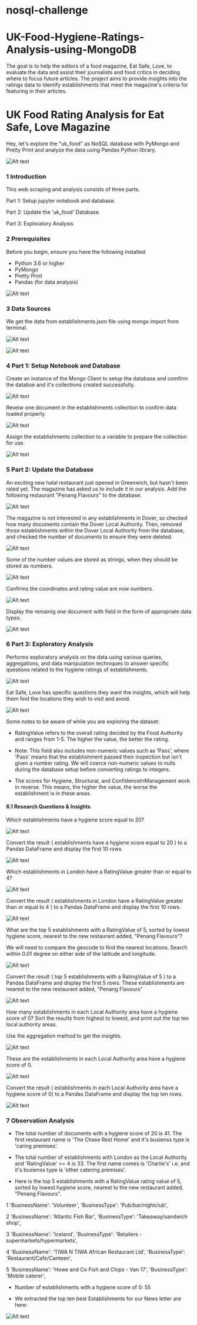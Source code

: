 # nosql-challenge
 # UK-Food-Hygiene-Ratings-Analysis-using-MongoDB

 The goal is to help the editors of a food magazine, Eat Safe, Love, to evaluate the data and assist their journalists and food critics in deciding where to focus future articles. The project aims to provide insights into the ratings data to identify establishments that meet the magazine's criteria for featuring in their articles.


# UK Food Rating Analysis for Eat Safe, Love Magazine

Hey, let's explore the "uk_food" as NoSQL database with  PyMongo and Pretty Print and  analyze the data using Pandas Python library.

![Alt text](Images/1_monogdb_pandas.jpg)


### 1 Introduction 

This web scraping and analysis consists of three parts.

Part 1: Setup jupyter notebook and database.

Part 2: Update the 'uk_food' Database.

Part 3: Exploratory Analysis


### 2 Prerequisites

Before you begin, ensure you have the following installed:

- Python 3.6 or higher
- PyMongo
- Pretty Print
- Pandas (for data analysis)


![Alt text](Images/2_libraries.png)

### 3 Data Sources


We get the data from establishments.json file using mongo import from terminal.


![Alt text](Images/3_import_establlishments_json_file.png)


![Alt text](Images/4_notebook_import.png)


### 4 Part 1:  Setup Notebook and Database


Create an instance of the Mongo Client to setup the database and comfirm the databse and it's collections created successfully.


![Alt text](Images/5_mongoclient.png)


Reveiw one document in the establishments collection to confirm data loaded properly.


![Alt text](Images/6_document.png)


Assign the establishments collection to a variable to prepare the collection for use.


![Alt text](Images/7_assign_collection.png)


### 5 Part 2:  Update the Database

An exciting new halal restaurant just opened in Greenwich, but hasn't been rated yet. The magazine has asked us to include it in our analysis. Add the following restaurant "Penang Flavours" to the database.


![Alt text](Images/8_insert_penang_flavours.png)


The magazine is not interested in any establishments in Dover, so checked how many documents contain the Dover Local Authority. Then, removed those establishments within the Dover Local Authority from the database, and checked the number of documents to ensure they were deleted.


![Alt text](Images/9_dover.png)


Some of the number values are stored as strings, when they should be stored as numbers.


![Alt text](Images/10_convert_data_types.png)


Confirms the coordinates and rating value are now numbers.


![Alt text](Images/11_confirm_data_types.png)


Display the remainig one document with field in the form of appropriate data types.


![Alt text](Images/12_confirm_data_types.png)



### 6 Part 3: Exploratory Analysis 

Performs exploratory analysis on the data using various queries, aggregations, and data manipulation techniques to answer specific questions related to the hygiene ratings of establishments.


![Alt text](Images/13_EDA.png)



Eat Safe, Love has specific questions they want the insights, which will help them find the locations they wish to visit and avoid.


![Alt text](Images/14_locations.png)


Some notes to be aware of while you are exploring the dataset:

- RatingValue refers to the overall rating decided by the Food Authority and ranges from 1-5. The higher the value, the better the rating.

- Note: This field also includes non-numeric values such as 'Pass', where 'Pass' means that the establishment passed their inspection but isn't given a number rating. We will coerce non-numeric values to nulls during the database setup before converting ratings to integers.

- The scores for Hygiene, Structural, and ConfidenceInManagement work in reverse. This means, the higher the value, the worse the establishment is in these areas.

#### 6.1 Research Questions & Insights

Which establishments have a hygiene score equal to 20?


![Alt text](Images/15_hygiene_20.png)


Convert the result ( establishments have a hygiene score equal to 20 ) to a Pandas DataFrame and display the first 10 rows.


![Alt text](Images/16_hygeine_results_df.png)



Which establishments in London have a RatingValue greater than or equal to 4?



![Alt text](Images/17_Local_Authority_London.png)


Convert the result ( establishments in London have a RatingValue greater than or equal to 4 ) to a Pandas DataFrame and display the first 10 rows.


![Alt text](Images/18_rating_value_results_df.png)



What are the top 5 establishments with a RatingValue of 5, sorted by lowest hygiene score, nearest to the new restaurant added, "Penang Flavours"?

We will need to compare the geocode to find the nearest locations. Search within 0.01 degree on either side of the latitude and longitude.


![Alt text](Images/19_top_five_establishments.png)


Convert the result ( top 5 establishments with a RatingValue of 5 ) to a Pandas DataFrame and display the first 5 rows. These establishments are nearest to the new restaurant added, "Penang Flavours"


![Alt text](Images/20_degree_search_df.png)


How many establishments in each Local Authority area have a hygiene score of 0? Sort the results from highest to lowest, and print out the top ten local authority areas.

Use the aggregation method to get the insights.


![Alt text](Images/mongo_aggregation.jpg)


These are the establishments in each Local Authority area have a hygiene score of 0.


![Alt text](Images/21_hygiene_score_zero.png)



Convert the result ( establishments in each Local Authority area have a hygiene score of 0) to a Pandas DataFrame and display the top ten rows.


![Alt text](Images/22_hygiene_score_zero_df.png)



### 7 Observation Analysis

-  The total number of documents with a hygiene score of 20 is  41. The first restaurant name is 'The Chase Rest Home' and it's busienss type is 'caring premises'. 

- The total number of establishments with London as the Local Authority and 'RatingValue' >= 4 is  33. The first name comes is 'Charlie's' i.e. and it's busienss type is 'other catering premises'.


- Here is the top 5 establishments with a RatingValue rating value of 5, sorted by lowest hygiene score, nearest to the new restaurant added, "Penang Flavours".

1  'BusinessName': 'Volunteer',     'BusinessType': 'Pub/bar/nightclub',

2  'BusinessName': 'Atlantic Fish Bar',    'BusinessType': 'Takeaway/sandwich shop',

3  'BusinessName': 'Iceland',  'BusinessType': 'Retailers - supermarkets/hypermarkets',

4  'BusinessName': 'TIWA N TIWA African Restaurant Ltd',   'BusinessType': 'Restaurant/Cafe/Canteen',

5  'BusinessName': 'Howe and Co Fish and Chips - Van 17',   'BusinessType': 'Mobile caterer',

- Number of establishments with a hygiene score of 0:  55

- We extracted the top ten best Establishments for our News letter are here:


![Alt text](Images/23_Top_ten_best_zero_hygiene.png)





